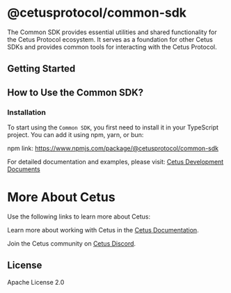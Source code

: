 # @cetusprotocol/common-sdk

The Common SDK provides essential utilities and shared functionality for the Cetus Protocol ecosystem. It serves as a foundation for other Cetus SDKs and provides common tools for interacting with the Cetus Protocol.

## Getting Started

## How to Use the Common SDK?

### Installation

To start using the `Common SDK`, you first need to install it in your TypeScript project. You can add it using npm, yarn, or bun:

npm link: https://www.npmjs.com/package/@cetusprotocol/common-sdk

For detailed documentation and examples, please visit:
[Cetus Development Documents](https://cetus-1.gitbook.io/cetus-developer-docs/developer/dev-overview)

# More About Cetus

Use the following links to learn more about Cetus:

Learn more about working with Cetus in the [Cetus Documentation](https://cetus-1.gitbook.io/cetus-docs).

Join the Cetus community on [Cetus Discord](https://discord.com/channels/1009749448022315008/1009751382783447072).

## License

Apache License 2.0
